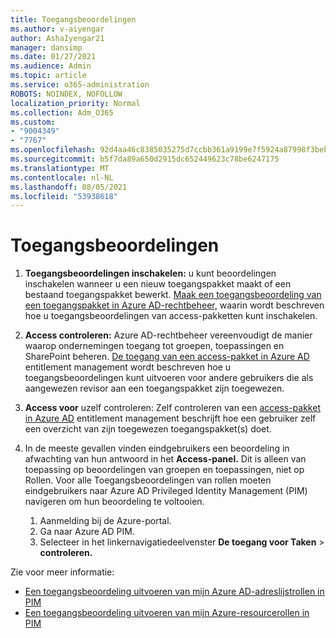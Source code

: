 ```yaml
---
title: Toegangsbeoordelingen
ms.author: v-aiyengar
author: AshaIyengar21
manager: dansimp
ms.date: 01/27/2021
ms.audience: Admin
ms.topic: article
ms.service: o365-administration
ROBOTS: NOINDEX, NOFOLLOW
localization_priority: Normal
ms.collection: Adm_O365
ms.custom:
- "9004349"
- "7767"
ms.openlocfilehash: 92d4aa46c8385035275d7ccbb361a9199e7f5924a87998f3beba32a2b02bbcc9
ms.sourcegitcommit: b5f7da89a650d2915dc652449623c78be6247175
ms.translationtype: MT
ms.contentlocale: nl-NL
ms.lasthandoff: 08/05/2021
ms.locfileid: "53938618"
---
```

# <a name="access-reviews"></a>Toegangsbeoordelingen

1. **Toegangsbeoordelingen inschakelen:** u kunt beoordelingen inschakelen wanneer u een nieuw toegangspakket maakt of een bestaand toegangspakket bewerkt. [Maak een toegangsbeoordeling van een toegangspakket in Azure AD-rechtbeheer,](https://docs.microsoft.com/azure/active-directory/governance/entitlement-management-access-reviews-create) waarin wordt beschreven hoe u toegangsbeoordelingen van access-pakketten kunt inschakelen.

1. **Access controleren:** Azure AD-rechtbeheer vereenvoudigt de manier waarop ondernemingen toegang tot groepen, toepassingen en SharePoint beheren. [De toegang van een access-pakket in Azure AD](https://docs.microsoft.com/azure/active-directory/governance/entitlement-management-access-reviews-create) entitlement management wordt beschreven hoe u toegangsbeoordelingen kunt uitvoeren voor andere gebruikers die als aangewezen revisor aan een toegangspakket zijn toegewezen.

1. **Access voor** uzelf controleren: Zelf controleren van een [access-pakket in Azure AD](https://docs.microsoft.com/azure/active-directory/governance/entitlement-management-access-reviews-self-review) entitlement management beschrijft hoe een gebruiker zelf een overzicht van zijn toegewezen toegangspakket(s) doet.

1. In de meeste gevallen vinden eindgebruikers een beoordeling in afwachting van hun antwoord in het **Access-panel.** Dit is alleen van toepassing op beoordelingen van groepen en toepassingen, niet op Rollen. Voor alle Toegangsbeoordelingen van rollen moeten eindgebruikers naar Azure AD Privileged Identity Management (PIM) navigeren om hun beoordeling te voltooien.

    1. Aanmelding bij de Azure-portal.
    2. Ga naar Azure AD PIM.
    3. Selecteer in het linkernavigatiedeelvenster **De toegang voor Taken**  >  **controleren.**
    
Zie voor meer informatie:

- [Een toegangsbeoordeling uitvoeren van mijn Azure AD-adreslijstrollen in PIM ](https://docs.microsoft.com/azure/active-directory/privileged-identity-management/pim-how-to-perform-security-review/)
- [Een toegangsbeoordeling uitvoeren van mijn Azure-resourcerollen in PIM](https://docs.microsoft.com/azure/active-directory/privileged-identity-management/pim-resource-roles-perform-access-review/)